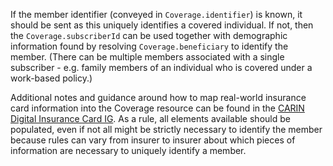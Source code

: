 If the member identifier (conveyed in `Coverage.identifier`) is known, it should be sent as this uniquely identifies a covered individual.  If not, then the `Coverage.subscriberId` can be used together with demographic information found by resolving `Coverage.beneficiary` to identify the member.  (There can be multiple members associated with a single subscriber - e.g. family members of an individual who is covered under a work-based policy.)

<div class="added-content" markdown="1">

Additional notes and guidance around how to map real-world insurance card information into the Coverage resource can be found in the [CARIN Digital Insurance Card IG](https://hl7.org/fhir/us/insurance-card/Physical_Insurance_Card_Data_Elements.html).  As a rule, all elements available should be populated, even if not all might be strictly necessary to identify the member because rules can vary from insurer to insurer about which pieces of information are necessary to uniquely identify a member.

</div>